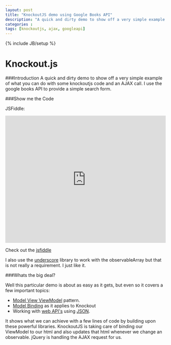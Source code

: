 ```yaml
---
layout: post
title: "KnockoutJS demo using Google Books API"
description: "A quick and dirty demo to show off a very simple example of what you can do with some knockoutjs code and an AJAX call.  I use the google books API to provide a simple search form."
categories : 
tags: [knockoutjs, ajax, googleapi]
---
```

{% include JB/setup %}

Knockout.js
=========

###Introduction
A quick and dirty demo to show off a very simple example of what you can do with some knockoutjs code and an AJAX call.  I use the google books API to provide a simple search form.


###Show me the Code

JSFiddle:
<iframe width="100%" height="400" src="http://jsfiddle.net/SecretDeveloper/d9xfP/embedded/" frameborder="0"> </iframe>

Check out the [jsfiddle](http://jsfiddle.net/SecretDeveloper/d9xfP/embedded/result/)

I also use the [underscore](http://underscorejs.org/) library to work with the observableArray but that is not really a requirement.  I just like it.

###Whats the big deal?

Well this particular demo is about as easy as it gets, but even so it covers a few important topics:
* [Model View ViewModel](http://en.wikipedia.org/wiki/Model_View_ViewModel) pattern. 
* [Model Binding](http://knockoutjs.com/documentation/binding-context.html) as it applies to Knockout
* Working with [web API's](http://en.wikipedia.org/wiki/Web_API) using [JSON](http://en.wikipedia.org/wiki/JSON).
 
It shows what we can achieve with a few lines of code by building upon these powerful libraries.  KnockoutJS is taking care of binding our ViewModel to our html and also updates that html whenever we change an observable. jQuery is handling the AJAX request for us.





